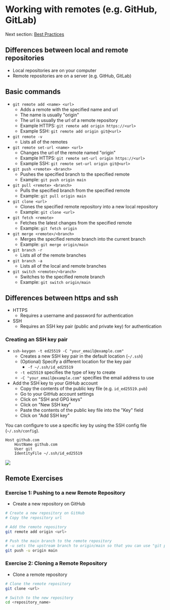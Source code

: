 # Working with remotes (e.g. GitHub, GitLab)
Next section: [Best Practices](best_practices.md)

## Differences between local and remote repositories
- Local repositories are on your computer
- Remote repositories are on a server (e.g. GitHub, GitLab)

## Basic commands
- `git remote add <name> <url>`
    - Adds a remote with the specified name and url
    - The name is usually "origin"
    - The url is usually the url of a remote repository
    - Example HTTPS: `git remote add origin https://<url>`
    - Example SSH: `git remote add origin git@<url>`
- `git remote -v`
    - Lists all of the remotes
- `git remote set-url <name> <url>`
    - Changes the url of the remote named "origin"
    - Example HTTPS: `git remote set-url origin https://<url>`
    - Example SSH: `git remote set-url origin git@<url>`
- `git push <remote> <branch>`
    - Pushes the specified branch to the specified remote
    - Example: `git push origin main`
- `git pull <remote> <branch>`
    - Pulls the specified branch from the specified remote
    - Example: `git pull origin main`
- `git clone <url>`
    - Clones the specified remote repository into a new local repository
    - Example: `git clone <url>`
- `git fetch <remote>`
    - Fetches the latest changes from the specified remote
    - Example: `git fetch origin`
- `git merge <remote>/<branch>`
    - Merges the specified remote branch into the current branch
    - Example: `git merge origin/main`
- `git branch -r`
    - Lists all of the remote branches
- `git branch -a`
    - Lists all of the local and remote branches
- `git switch <remote>/<branch>`
    - Switches to the specified remote branch
    - Example: `git switch origin/main`

## Differences between https and ssh
- HTTPS
    - Requires a username and password for authentication
- SSH
    - Requires an SSH key pair (public and private key) for authentication

### Creating an SSH key pair
- `ssh-keygen -t ed25519 -C "your_email@example.com"`
    - Creates a new SSH key pair in the default location (`~/.ssh`)
    - (Optional) Specify a different location for the key pair
        - `-f ~/.ssh/id_ed25519`
    - `-t ed25519` specifies the type of key to create
    - `-C "your_email@example.com"` specifies the email address to use
- Add the SSH key to your GitHub account
    - Copy the contents of the public key file (e.g. `id_ed25519.pub`)
    - Go to your GitHub account settings
    - Click on "SSH and GPG keys"
    - Click on "New SSH key"
    - Paste the contents of the public key file into the "Key" field
    - Click on "Add SSH key"

You can configure to use a specific key by using the SSH config file (`~/.ssh/config`).
```
Host github.com
    HostName github.com
    User git
    IdentityFile ~/.ssh/id_ed25519
```

![](https://miro.medium.com/v2/resize:fit:720/format:webp/1*YtHZxDoRGyFi7RVqD8sk9g.png)

## Remote Exercises

### Exercise 1: Pushing to a new Remote Repository
- Create a new repository on GitHub
```bash
# Create a new repository on GitHub
# Copy the repository url

# Add the remote repository
git remote add origin <url>

# Push the main branch to the remote repository
# -u sets the upstream branch to origin/main so that you can use "git push" and "git pull" without specifying the remote and branch
git push -u origin main
```

### Exercise 2: Cloning a Remote Repository
- Clone a remote repository
```bash
# Clone the remote repository
git clone <url>

# Switch to the new repository
cd <repository_name>
```